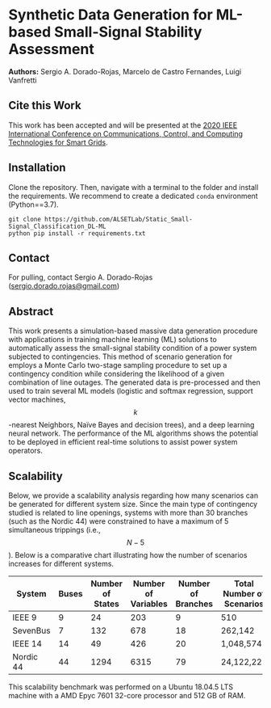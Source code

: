 Synthetic Data Generation for ML-based Small-Signal Stability Assessment
================
**Authors:** Sergio A. Dorado-Rojas, Marcelo de Castro Fernandes, Luigi Vanfretti

## Cite this Work

This work has been accepted and will be presented at the [2020 IEEE International Conference on Communications, Control, and Computing Technologies for Smart Grids](https://sgc2020.ieee-smartgridcomm.org/).

## Installation

Clone the repository. Then, navigate with a terminal to the folder and install the requirements. We recommend to create a dedicated `conda` environment (Python==3.7).

```
git clone https://github.com/ALSETLab/Static_Small-Signal_Classification_DL-ML
python pip install -r requirements.txt
```

## Contact

For pulling, contact Sergio A. Dorado-Rojas (sergio.dorado.rojas@gmail.com)

## Abstract

This work presents a simulation-based massive data generation procedure with applications in training machine learning (ML) solutions to automatically assess the small-signal stability condition of a power system subjected to contingencies. This method of scenario generation for employs a Monte Carlo two-stage sampling procedure to set up a contingency condition while considering the likelihood of a given combination of line outages. The generated data is pre-processed and then used to train several ML models (logistic and softmax regression, support vector machines, $$k$$-nearest Neighbors, Naïve Bayes and decision trees), and a deep learning neural network. The performance of the ML algorithms shows the potential to be deployed in efficient real-time solutions to assist power system operators.

## Scalability

Below, we provide a scalability analysis regarding how many scenarios can be generated for different system size. Since the main type of contingency studied is related to line openings, systems with more than 30 branches (such as the Nordic 44) were constrained to have a maximum of 5 simultaneous trippings (i.e., $$N-5$$). Below is a comparative chart illustrating how the number of scenarios increases for different systems.

| System  | Buses  | Number of States | Number of Variables | Number of Branches | Total Number of Scenarios | Generation Time |
|---|---|---|---|---| --- | --- |
| IEEE 9  | 9 | 24  | 203 | 9 | 510 | 0.0348 s |
| SevenBus | 7  | 132 | 678 | 18 | 262,142 | 0.0781 s |
| IEEE 14  | 14  | 49 | 426 | 20 | 1,048,574 | 0.3038 s |
| Nordic 44 | 44 | 1294 | 6315 | 79 | 24,122,225 | 5.5966 s |

This scalability benchmark was performed on a Ubuntu 18.04.5 LTS machine with a AMD Epyc 7601 32-core processor and 512 GB of RAM.
